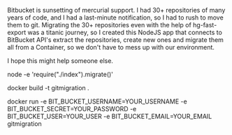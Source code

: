 Bitbucket is sunsetting of mercurial support. I had 30+ repositories of many years of code, and I had a last-minute notification, so I had to rush to move them to git.  Migrating the 30+ repositories even with the help of hg-fast-export was a titanic journey, so I created this NodeJS app that connects to BitBucket API's extract the repositories, create new ones and migrate them all from a Container, so we don't have to mess up with our environment.

I hope this might help someone else.


node -e 'require("./index").migrate()'

docker build -t gitmigration .

docker run -e BIT_BUCKET_USERNAME=YOUR_USERNAME -e BIT_BUCKET_SECRET=YOUR_PASSWORD -e BIT_BUCKET_USER=YOUR_USER -e BIT_BUCKET_EMAIL=YOUR_EMAIL gitmigration

